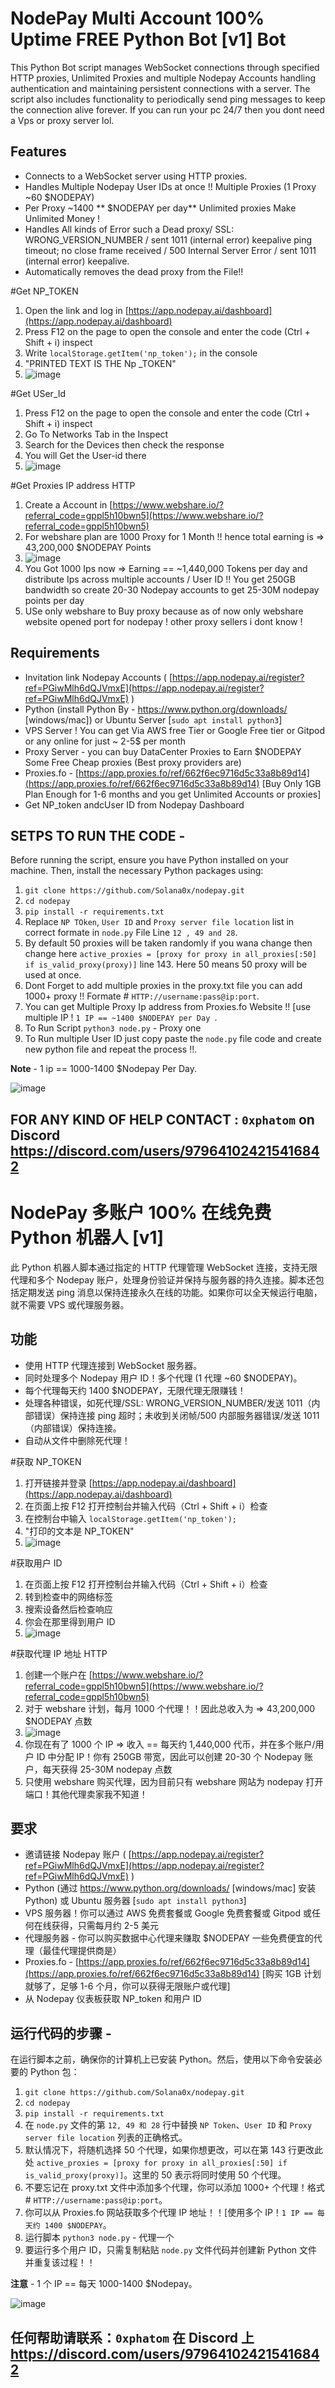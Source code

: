 # NodePay Multi Account 100% Uptime FREE Python Bot [v1] Bot

This Python Bot script manages WebSocket connections through specified HTTP proxies, Unlimited Proxies and multiple Nodepay Accounts handling authentication and maintaining persistent connections with a server. The script also includes functionality to periodically send ping messages to keep the connection alive forever. If you can run your pc 24/7 then you dont need a Vps or proxy server lol.

## Features

- Connects to a WebSocket server using HTTP proxies.
- Handles Multiple Nodepay User IDs at once !! Multiple Proxies (1 Proxy ~60 $NODEPAY)
- Per Proxy ~1400 ** $NODEPAY per day** Unlimited proxies Make Unlimited Money !
- Handles All kinds of Error such a Dead proxy/ SSL: WRONG_VERSION_NUMBER / sent 1011 (internal error) keepalive ping timeout; no close frame received / 500 Internal Server Error / sent 1011 (internal error) keepalive.
- Automatically removes the dead proxy from the File!!

#Get NP_TOKEN

1. Open the link and log in [https://app.nodepay.ai/dashboard](https://app.nodepay.ai/dashboard)
2. Press F12 on the page to open the console and enter the code (Ctrl + Shift + i) inspect
3. Write `localStorage.getItem('np_token');` in the console
4. "PRINTED TEXT IS THE Np _TOKEN"
5. ![image](https://github.com/Solana0x/nodepay/assets/142747768/bf907faa-0e56-4935-a5dc-da95f612fa07)

#Get USer_Id

1. Press F12 on the page to open the console and enter the code (Ctrl + Shift + i) inspect
2. Go To Networks Tab in the Inspect
3. Search for the Devices then check the response
4. You will Get the User-id there
5. ![image](https://github.com/Solana0x/nodepay/assets/142747768/d9b07511-0554-4330-8d7c-81395b92c25b)

#Get Proxies IP address HTTP

1. Create a Account in  [https://www.webshare.io/?referral_code=gppl5h10bwn5](https://www.webshare.io/?referral_code=gppl5h10bwn5)
2. For webshare plan are 1000 Proxy for 1 Month !! hence total earning is => 43,200,000 $NODEPAY Points
3. ![image](https://github.com/Solana0x/nodepay/assets/142747768/82eb59b5-9f74-4d14-96b0-c35bb1e8925e)
4. You Got 1000 Ips now => Earning == ~1,440,000 Tokens per day and distribute Ips across multiple accounts / User ID !! You get 250GB bandwidth so create 20-30 Nodepay accounts to get 25-30M nodepay points per day
5. USe only webshare to Buy proxy because as of now only webshare website opened port for nodepay ! other proxy sellers i dont know !

## Requirements

- Invitation link Nodepay Accounts ( [https://app.nodepay.ai/register?ref=PGiwMlh6dQJVmxE](https://app.nodepay.ai/register?ref=PGiwMlh6dQJVmxE) )
- Python (install Python By - https://www.python.org/downloads/ [windows/mac]) or Ubuntu Server [`sudo apt install python3`]
- VPS Server ! You can get Via AWS free Tier or Google Free tier or Gitpod or any online for just ~ 2-5$ per month
- Proxy Server - you can buy DataCenter Proxies to Earn $NODEPAY Some Free Cheap proxies (Best proxy providers are)
- Proxies.fo -  [https://app.proxies.fo/ref/662f6ec9716d5c33a8b89d14](https://app.proxies.fo/ref/662f6ec9716d5c33a8b89d14) [Buy Only 1GB Plan Enough for 1-6 months and you get Unlimited Accounts or proxies]
- Get NP_token andcUser ID from Nodepay Dashboard

## SETPS TO RUN THE CODE -

Before running the script, ensure you have Python installed on your machine. Then, install the necessary Python packages using:

1. ``` git clone https://github.com/Solana0x/nodepay.git ```
2. ``` cd nodepay ```
3. ``` pip install -r requirements.txt ```
4. Replace `NP TOken`, `User ID` and `Proxy server file location` list in correct formate in `node.py` File Line ```12 , 49 and 28```.
5. By default 50 proxies will be taken randomly if you wana change then change here `active_proxies = [proxy for proxy in all_proxies[:50] if is_valid_proxy(proxy)]` line 143. Here 50 means 50 proxy will be used at once.
6. Dont Forget to add multiple proxies in the proxy.txt file you can add 1000+ proxy !! Formate # `HTTP://username:pass@ip:port`.
7. You can get Multiple Proxy Ip address from Proxies.fo Website !! [use multiple IP ! `1 IP == ~1400 $NODEPAY per Day `.
8. To Run Script `python3 node.py` - Proxy one
10. To Run multiple User ID just copy paste the `node.py` file code and create new python file and repeat the process !!. 

**Note** - 1 ip == 1000-1400 $Nodepay Per Day.

![image](https://github.com/Solana0x/nodepay/assets/142747768/65143054-80b5-4785-b5cf-4e5333b02b70)

## FOR ANY KIND OF HELP CONTACT : ` 0xphatom ` on Discord  https://discord.com/users/979641024215416842




# NodePay 多账户 100% 在线免费 Python 机器人 [v1]

此 Python 机器人脚本通过指定的 HTTP 代理管理 WebSocket 连接，支持无限代理和多个 Nodepay 账户，处理身份验证并保持与服务器的持久连接。脚本还包括定期发送 ping 消息以保持连接永久在线的功能。如果你可以全天候运行电脑，就不需要 VPS 或代理服务器。

## 功能

- 使用 HTTP 代理连接到 WebSocket 服务器。
- 同时处理多个 Nodepay 用户 ID！多个代理 (1 代理 ~60 $NODEPAY)。
- 每个代理每天约 1400 $NODEPAY，无限代理无限赚钱！
- 处理各种错误，如死代理/SSL: WRONG_VERSION_NUMBER/发送 1011（内部错误）保持连接 ping 超时；未收到关闭帧/500 内部服务器错误/发送 1011（内部错误）保持连接。
- 自动从文件中删除死代理！

#获取 NP_TOKEN

1. 打开链接并登录 [https://app.nodepay.ai/dashboard](https://app.nodepay.ai/dashboard)
2. 在页面上按 F12 打开控制台并输入代码（Ctrl + Shift + i）检查
3. 在控制台中输入 `localStorage.getItem('np_token');`
4. "打印的文本是 NP_TOKEN"
5. ![image](https://github.com/Solana0x/nodepay/assets/142747768/bf907faa-0e56-4935-a5dc-da95f612fa07)

#获取用户 ID

1. 在页面上按 F12 打开控制台并输入代码（Ctrl + Shift + i）检查
2. 转到检查中的网络标签
3. 搜索设备然后检查响应
4. 你会在那里得到用户 ID
5. ![image](https://github.com/Solana0x/nodepay/assets/142747768/d9b07511-0554-4330-8d7c-81395b92c25b)

#获取代理 IP 地址 HTTP

1. 创建一个账户在 [https://www.webshare.io/?referral_code=gppl5h10bwn5](https://www.webshare.io/?referral_code=gppl5h10bwn5)
2. 对于 webshare 计划，每月 1000 个代理！！因此总收入为 => 43,200,000 $NODEPAY 点数
3. ![image](https://github.com/Solana0x/nodepay/assets/142747768/82eb59b5-9f74-4d14-96b0-c35bb1e8925e)
4. 你现在有了 1000 个 IP => 收入 == 每天约 1,440,000 代币，并在多个账户/用户 ID 中分配 IP！你有 250GB 带宽，因此可以创建 20-30 个 Nodepay 账户，每天获得 25-30M nodepay 点数
5. 只使用 webshare 购买代理，因为目前只有 webshare 网站为 nodepay 打开端口！其他代理卖家我不知道！

## 要求

- 邀请链接 Nodepay 账户 ( [https://app.nodepay.ai/register?ref=PGiwMlh6dQJVmxE](https://app.nodepay.ai/register?ref=PGiwMlh6dQJVmxE) )
- Python (通过 https://www.python.org/downloads/ [windows/mac] 安装 Python) 或 Ubuntu 服务器 [`sudo apt install python3`]
- VPS 服务器！你可以通过 AWS 免费套餐或 Google 免费套餐或 Gitpod 或任何在线获得，只需每月约 2-5 美元
- 代理服务器 - 你可以购买数据中心代理来赚取 $NODEPAY 一些免费便宜的代理（最佳代理提供商是）
- Proxies.fo - [https://app.proxies.fo/ref/662f6ec9716d5c33a8b89d14](https://app.proxies.fo/ref/662f6ec9716d5c33a8b89d14) [购买 1GB 计划就够了，足够 1-6 个月，你可以获得无限账户或代理]
- 从 Nodepay 仪表板获取 NP_token 和用户 ID

## 运行代码的步骤 -

在运行脚本之前，确保你的计算机上已安装 Python。然后，使用以下命令安装必要的 Python 包：

1. ``` git clone https://github.com/Solana0x/nodepay.git ```
2. ``` cd nodepay ```
3. ``` pip install -r requirements.txt ```
4. 在 `node.py` 文件的第 ```12, 49 和 28``` 行中替换 `NP Token`、`User ID` 和 `Proxy server file location` 列表的正确格式。
5. 默认情况下，将随机选择 50 个代理，如果你想更改，可以在第 143 行更改此处 `active_proxies = [proxy for proxy in all_proxies[:50] if is_valid_proxy(proxy)]`。这里的 50 表示将同时使用 50 个代理。
6. 不要忘记在 proxy.txt 文件中添加多个代理，你可以添加 1000+ 个代理！格式 # `HTTP://username:pass@ip:port`。
7. 你可以从 Proxies.fo 网站获取多个代理 IP 地址！！[使用多个 IP！`1 IP == 每天约 1400 $NODEPAY`。
8. 运行脚本 `python3 node.py` - 代理一个
9. 要运行多个用户 ID，只需复制粘贴 `node.py` 文件代码并创建新 Python 文件并重复该过程！！

**注意** - 1 个 IP == 每天 1000-1400 $Nodepay。

![image](https://github.com/Solana0x/nodepay/assets/142747768/65143054-80b5-4785-b5cf-4e5333b02b70)

## 任何帮助请联系：` 0xphatom ` 在 Discord 上 https://discord.com/users/979641024215416842

